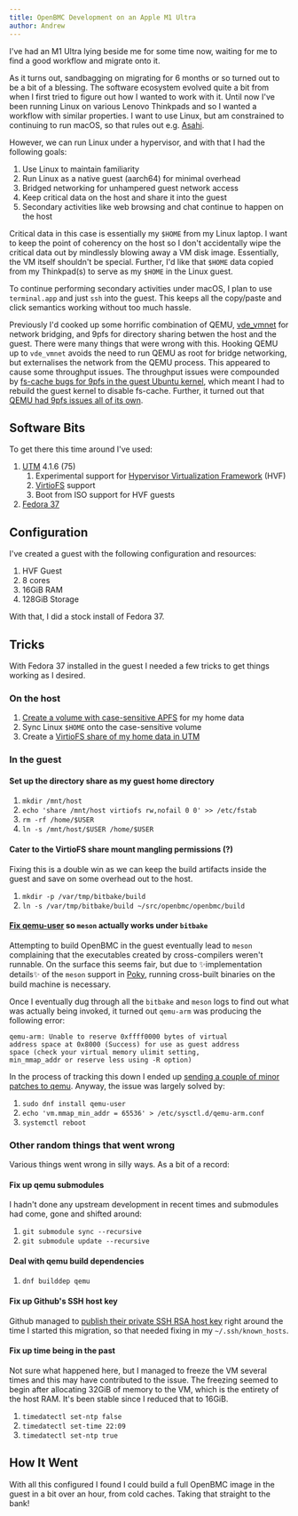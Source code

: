 ```yaml
---
title: OpenBMC Development on an Apple M1 Ultra
author: Andrew
---
```


I've had an M1 Ultra lying beside me for some time now, waiting for me to
find a good workflow and migrate onto it.

As it turns out, sandbagging on migrating for 6 months or so turned out to be a
bit of a blessing. The software ecosystem evolved quite a bit from when I first
tried to figure out how I wanted to work with it. Until now I've been running
Linux on various Lenovo Thinkpads and so I wanted a workflow with similar
properties. I want to use Linux, but am constrained to continuing to run macOS,
so that rules out e.g. [Asahi][asahi-linux].

[asahi-linux]: https://asahilinux.org/

However, we can run Linux under a hypervisor, and with that I had the following
goals:

1. Use Linux to maintain familiarity
2. Run Linux as a native guest (aarch64) for minimal overhead
3. Bridged networking for unhampered guest network access
4. Keep critical data on the host and share it into the guest
5. Secondary activities like web browsing and chat continue to happen on the
   host

Critical data in this case is essentially my `$HOME` from my Linux laptop. I
want to keep the point of coherency on the host so I don't accidentally wipe the
critical data out by mindlessly blowing away a VM disk image. Essentially, the
VM itself shouldn't be special. Further, I'd like that `$HOME` data copied from
my Thinkpad(s) to serve as my `$HOME` in the Linux guest.

To continue performing secondary activities under macOS, I plan to use
`terminal.app` and just `ssh` into the guest. This keeps all the copy/paste and
click semantics working without too much hassle.

Previously I'd cooked up some horrific combination of QEMU,
[vde_vmnet][] for network bridging, and 9pfs for directory sharing
betwen the host and the guest. There were many things that were wrong with this.
Hooking QEMU up to `vde_vmnet` avoids the need to run QEMU as root for bridge
networking, but externalises the network from the QEMU process. This appeared to
cause some throughput issues. The throughput issues were compounded by [fs-cache
bugs for 9pfs in the guest Ubuntu kernel][linux-lore-9p-duplicate-cookie], which
meant I had to rebuild the guest kernel to disable fs-cache. Further, it turned
out that [QEMU had 9pfs issues all of its own][schreibt-qemu-9p-performance].

[vde_vmnet]: https://github.com/lima-vm/vde_vmnet
[linux-lore-9p-duplicate-cookie]: https://lore.kernel.org/lkml/3791738.ukkqOL8KQD@silver/
[schreibt-qemu-9p-performance]: https://linus.schreibt.jetzt/posts/qemu-9p-performance.html

## Software Bits

To get there this time around I've used:

1. [UTM][utm] 4.1.6 (75)
   1. Experimental support for [Hypervisor Virtualization Framework][apple-macos-hvf]
      (HVF)
   2. [VirtioFS][utm-docs-macos-virtiofs] support
   3. Boot from ISO support for HVF guests
2. [Fedora 37][getfedora]

[utm]: https://mac.getutm.app/
[apple-macos-hvf]: https://developer.apple.com/videos/play/wwdc2022/10002/
[utm-docs-macos-virtiofs]: https://docs.getutm.app/guest-support/linux/#macos-virtiofs
[getfedora]: https://getfedora.org/

## Configuration

I've created a guest with the following configuration and resources:

1. HVF Guest
2. 8 cores
3. 16GiB RAM
4. 128GiB Storage

With that, I did a stock install of Fedora 37.

## Tricks

With Fedora 37 installed in the guest I needed a few tricks to get things
working as I desired.

### On the host

1. [Create a volume with case-sensitive APFS][apple-support-apfs] for my home
   data
2. Sync Linux `$HOME` onto the case-sensitive volume
3. Create a [VirtioFS share of my home data in UTM][utm-docs-basics]

[apple-support-apfs]: https://support.apple.com/en-au/guide/disk-utility/dsku19ed921c/22.0/mac/13.0
[utm-docs-basics]: https://docs.getutm.app/basics/basics/

### In the guest

#### Set up the directory share as my guest home directory

1. `mkdir /mnt/host`
2. `echo 'share /mnt/host virtiofs rw,nofail 0 0' >> /etc/fstab`
3. `rm -rf /home/$USER`
4. `ln -s /mnt/host/$USER /home/$USER`

#### Cater to the VirtioFS share mount mangling permissions (?)

Fixing this is a double win as we can keep the build artifacts inside the guest
and save on some overhead out to the host.

1. `mkdir -p /var/tmp/bitbake/build`
2. `ln -s /var/tmp/bitbake/build ~/src/openbmc/openbmc/build`

#### [Fix qemu-user][qemu-issue-447] so `meson` actually works under `bitbake`

[qemu-issue-447]: https://gitlab.com/qemu-project/qemu/-/issues/447

Attempting to build OpenBMC in the guest eventually lead to `meson` complaining
that the executables created by cross-compilers weren't runnable. On the surface
this seems fair, but due to ✨implementation details✨ of the `meson` support
in [Poky][yocto-poky], running cross-built binaries on the build machine is
necessary.

[yocto-poky]: https://www.yoctoproject.org/software-overview/reference-distribution/

Once I eventually dug through all the `bitbake` and `meson` logs to find out
what was actually being invoked, it turned out `qemu-arm` was producing the
following error:

```
qemu-arm: Unable to reserve 0xffff0000 bytes of virtual
address space at 0x8000 (Success) for use as guest address
space (check your virtual memory ulimit setting,
min_mmap_addr or reserve less using -R option)
```

In the process of tracking this down I ended up [sending a couple of minor
patches to qemu][qemu-linux-user-patches]. Anyway, the issue was largely
solved by:

[qemu-linux-user-patches]: https://lore.kernel.org/qemu-devel/20230327115524.1981482-1-andrew@aj.id.au/

1. `sudo dnf install qemu-user`
2. `echo 'vm.mmap_min_addr = 65536' > /etc/sysctl.d/qemu-arm.conf`
3. `systemctl reboot`

### Other random things that went wrong

Various things went wrong in silly ways. As a bit of a record:

#### Fix up qemu submodules

I hadn't done any upstream development in recent times and submodules had come,
gone and shifted around:

1. `git submodule sync --recursive`
2. `git submodule update --recursive`

#### Deal with qemu build dependencies

1. `dnf builddep qemu`

#### Fix up Github's SSH host key

Github managed to [publish their private SSH RSA host key][github-key-rotation]
right around the time I started this migration, so that needed fixing in my
`~/.ssh/known_hosts`.

[github-key-rotation]: https://github.blog/2023-03-23-we-updated-our-rsa-ssh-host-key/

#### Fix up time being in the past

Not sure what happened here, but I managed to freeze the VM several times and
this may have contributed to the issue. The freezing seemed to begin after
allocating 32GiB of memory to the VM, which is the entirety of the host RAM.
It's been stable since I reduced that to 16GiB.

1. `timedatectl set-ntp false`
2. `timedatectl set-time 22:09`
3. `timedatectl set-ntp true`

## How It Went

With all this configured I found I could build a full OpenBMC image in the guest
in a bit over an hour, from cold caches. Taking that straight to the bank!
